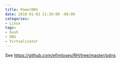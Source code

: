 ```yaml
---
title: PowerDNS
date: 2018-01-03 21:20:00 -08:00
categories:
- Linux
tags:
- bash
- DNS
- Virtualizator
---
```


See https://github.com/efimlosev/RH/tree/master/pdns